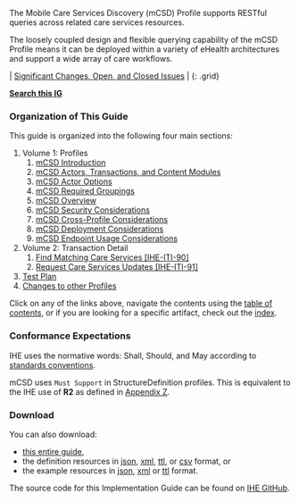 
The Mobile Care Services Discovery (mCSD) Profile supports RESTful
queries across related care services resources.

The loosely coupled design and flexible querying capability of the mCSD
Profile means it can be deployed within a variety of eHealth
architectures and support a wide array of care workflows.


<div markdown="1" class="stu-note">

| [Significant Changes, Open, and Closed Issues](issues.html) |
{: .grid}

**[Search this IG](https://www.google.com/search?q=site%3Ahttps%3A%2F%2Fprofiles.ihe.net%2FITI%2FmCSD)**

</div>

### Organization of This Guide
This guide is organized into the following four main sections:

1. Volume 1: Profiles
    1. [mCSD Introduction](IHE-volume-1.html)
    2. [mCSD Actors, Transactions, and Content Modules](IHE-volume-1.html#1461-mcsd-actors-transactions-and-content-modules)
    3. [mCSD Actor Options](IHE-volume-1.html#1462-mcsd-actor-options)
    4. [mCSD Required Groupings](IHE-volume-1.html#1463-mcsd-required-actor-groupings)
    5. [mCSD Overview](IHE-volume-1.html#1464-mcsd-overview)
    6. [mCSD Security Considerations](IHE-volume-1.html#1465-mcsd-security-considerations)
    7. [mCSD Cross-Profile Considerations](IHE-volume-1.html#1466-mcsd-cross-profile-considerations)
    8. [mCSD Deployment Considerations](IHE-volume-1.html#1467-mcsd-deployment-considerations)
    9. [mCSD Endpoint Usage Considerations](IHE-volume-1.html#1468-mcsd-endpoint-usage-considerations)
2. Volume 2: Transaction Detail
    1. [Find Matching Care Services \[IHE-ITI-90\]](IHE-ITI-90.html)
    2. [Request Care Services Updates \[IHE-ITI-91\]](IHE-ITI-91.html)
3. [Test Plan](testplan.html)
4. [Changes to other Profiles](other.html)

Click on any of the links above, navigate the contents using the [table of contents](toc.html), or
if you are looking for a specific artifact, check out the [index](artifacts.html).

### Conformance Expectations

IHE uses the normative words: Shall, Should, and May according to [standards conventions](https://profiles.ihe.net/GeneralIntro/ch-E.html).

mCSD uses ```Must Support``` in StructureDefinition profiles. This is equivalent to the IHE use of **R2** as defined in [Appendix Z](https://profiles.ihe.net/ITI/TF/Volume2/ch-Z.html#z.10-profiling-conventions-for-constraints-on-fhir).

### Download 

You can also download:

* [this entire guide](full-ig.zip),
* the definition resources in [json](definitions.json.zip), [xml](definitions.xml.zip), [ttl](definitions.ttl.zip), or [csv](csvs.zip) format, or
* the example resources in [json](examples.json.zip), [xml](examples.xml.zip) or [ttl](examples.ttl.zip) format.

The source code for this Implementation Guide can be found on [IHE GitHub](https://github.com/IHE/ITI.mCSD).
<!--
#### Cross Version Analysis

{% include cross-version-analysis.xhtml %}

#### Dependency Table

{% include dependency-table.xhtml %}

#### Globals Table

{% include globals-table.xhtml %}

#### IP Statements

{% include ip-statements.xhtml %}
-->